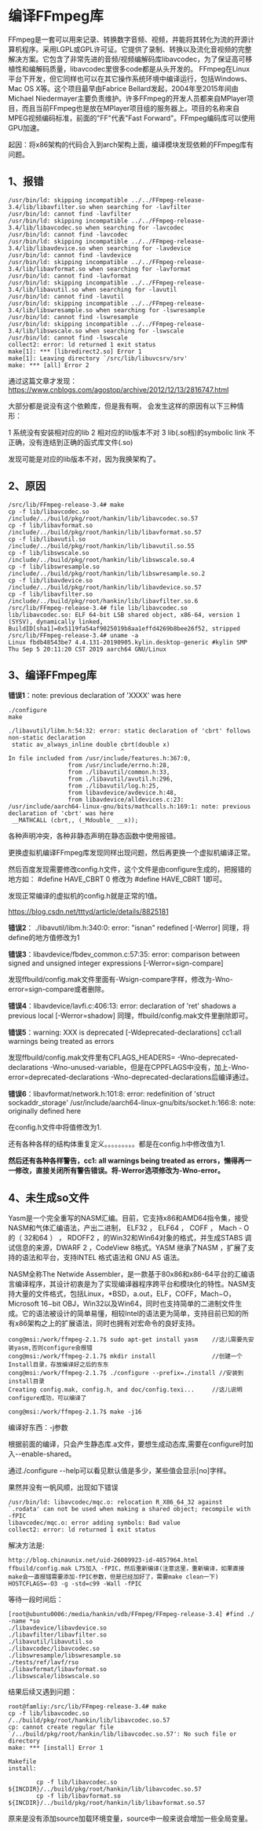 # 编译FFmpeg库

FFmpeg是一套可以用来记录、转换数字音频、视频，并能将其转化为流的开源计算机程序。采用LGPL或GPL许可证。它提供了录制、转换以及流化音视频的完整解决方案。它包含了非常先进的音频/视频编解码库libavcodec，为了保证高可移植性和编解码质量，libavcodec里很多code都是从头开发的。
FFmpeg在Linux平台下开发，但它同样也可以在其它操作系统环境中编译运行，包括Windows、Mac OS X等。这个项目最早由Fabrice Bellard发起，2004年至2015年间由Michael Niedermayer主要负责维护。许多FFmpeg的开发人员都来自MPlayer项目，而且当前FFmpeg也是放在MPlayer项目组的服务器上。项目的名称来自MPEG视频编码标准，前面的"FF"代表"Fast Forward"。FFmpeg编码库可以使用GPU加速。

起因：将x86架构的代码合入到arch架构上面，编译模块发现依赖的FFmpeg库有问题。

## 1、报错
```
/usr/bin/ld: skipping incompatible ../../FFmpeg-release-3.4/lib/libavfilter.so when searching for -lavfilter
/usr/bin/ld: cannot find -lavfilter
/usr/bin/ld: skipping incompatible ../../FFmpeg-release-3.4/lib/libavcodec.so when searching for -lavcodec
/usr/bin/ld: cannot find -lavcodec
/usr/bin/ld: skipping incompatible ../../FFmpeg-release-3.4/lib/libavdevice.so when searching for -lavdevice
/usr/bin/ld: cannot find -lavdevice
/usr/bin/ld: skipping incompatible ../../FFmpeg-release-3.4/lib/libavformat.so when searching for -lavformat
/usr/bin/ld: cannot find -lavformat
/usr/bin/ld: skipping incompatible ../../FFmpeg-release-3.4/lib/libavutil.so when searching for -lavutil
/usr/bin/ld: cannot find -lavutil
/usr/bin/ld: skipping incompatible ../../FFmpeg-release-3.4/lib/libswresample.so when searching for -lswresample
/usr/bin/ld: cannot find -lswresample
/usr/bin/ld: skipping incompatible ../../FFmpeg-release-3.4/lib/libswscale.so when searching for -lswscale
/usr/bin/ld: cannot find -lswscale
collect2: error: ld returned 1 exit status
make[1]: *** [libredirect2.so] Error 1
make[1]: Leaving directory `/src/lib/libuvcsrv/srv'
make: *** [all] Error 2
```
通过这篇文章才发现：https://www.cnblogs.com/agostop/archive/2012/12/13/2816747.html

大部分都是说没有这个依赖库，但是我有啊，
会发生这样的原因有以下三种情形：

1 系统没有安装相对应的lib
2 相对应的lib版本不对
3 lib(.so档)的symbolic link 不正确，没有连结到正确的函式库文件(.so)

发现可能是对应的lib版本不对，因为我换架构了。

## 2、原因
```
/src/lib/FFmpeg-release-3.4# make
cp -f lib/libavcodec.so         /include/../build/pkg/root/hankin/lib/libavcodec.so.57
cp -f lib/libavformat.so        /include/../build/pkg/root/hankin/lib/libavformat.so.57
cp -f lib/libavutil.so          /include/../build/pkg/root/hankin/lib/libavutil.so.55
cp -f lib/libswscale.so         /include/../build/pkg/root/hankin/lib/libswscale.so.4
cp -f lib/libswresample.so      /include/../build/pkg/root/hankin/lib/libswresample.so.2
cp -f lib/libavdevice.so        /include/../build/pkg/root/hankin/lib/libavdevice.so.57
cp -f lib/libavfilter.so        /include/../build/pkg/root/hankin/lib/libavfilter.so.6
/src/lib/FFmpeg-release-3.4# file lib/libavcodec.so
lib/libavcodec.so: ELF 64-bit LSB shared object, x86-64, version 1 (SYSV), dynamically linked, BuildID[sha1]=0x5119fa54af9025019b8aa1effd4269b8bee26f52, stripped
/src/lib/FFmpeg-release-3.4# uname -a
Linux fbdb48543be7 4.4.131-20190905.kylin.desktop-generic #kylin SMP Thu Sep 5 20:11:20 CST 2019 aarch64 GNU/Linux
```


## 3、编译FFmpeg库
**错误1**：note: previous declaration of 'XXXX' was here

```
./configure
make

./libavutil/libm.h:54:32: error: static declaration of 'cbrt' follows non-static declaration
 static av_always_inline double cbrt(double x)
                                ^
In file included from /usr/include/features.h:367:0,
                 from /usr/include/errno.h:28,
                 from ./libavutil/common.h:33,
                 from ./libavutil/avutil.h:296,
                 from ./libavutil/log.h:25,
                 from libavdevice/avdevice.h:48,
                 from libavdevice/alldevices.c:23:
/usr/include/aarch64-linux-gnu/bits/mathcalls.h:169:1: note: previous declaration of 'cbrt' was here
 __MATHCALL (cbrt,, (_Mdouble_ __x));
```
各种声明冲突，各种非静态声明在静态函数中使用报错。

更换虚拟机编译FFmpeg库发现同样出现问题，然后再更换一个虚拟机编译正常。

然后百度发现需要修改config.h文件，这个文件是由configure生成的，把报错的地方如：
#define HAVE_CBRT 0  修改为   #define HAVE_CBRT 1即可。

发现正常编译的虚拟机的config.h就是正常的1值。

https://blog.csdn.net/tttyd/article/details/8825181

**错误2**： ./libavutil/libm.h:340:0: error: "isnan" redefined [-Werror]
同理，将define的地方值修改为1

**错误3**：libavdevice/fbdev_common.c:57:35: error: comparison between signed and unsigned integer expressions [-Werror=sign-compare]

发现ffbuild/config.mak文件里面有-Wsign-compare字样，修改为-Wno-error=sign-compare或者删除。

**错误4**：libavdevice/lavfi.c:406:13: error: declaration of 'ret' shadows a previous local [-Werror=shadow]
同理，ffbuild/config.mak文件里删除即可。

**错误5**：warning: XXX is deprecated [-Wdeprecated-declarations]  cc1:all warnings being treated as errors

发现ffbuild/config.mak文件里有CFLAGS_HEADERS= -Wno-deprecated-declarations -Wno-unused-variable，但是在CPPFLAGS中没有，加上-Wno-error=deprecated-declarations -Wno-deprecated-declarations后编译通过。

**错误6**：libavformat/network.h:101:8: error: redefinition of 'struct sockaddr_storage'
/usr/include/aarch64-linux-gnu/bits/socket.h:166:8: note: originally defined here

在config.h文件中将值修改为1.




还有各种各样的结构体重复定义。。。。。。。。。都是在config.h中修改值为1.

**然后还有各种各样警告，cc1: all warnings being treated as errors，懒得再一一修改，直接关闭所有警告错误。将-Werror选项修改为-Wno-error。**

## 4、未生成so文件


Yasm是一个完全重写的NASM汇编。目前，它支持x86和AMD64指令集，接受NASM和气体汇编语法，产出二进制， ELF32 ， ELF64 ， COFF ， Mach - O的（ 32和64 ） ， RDOFF2 ，的Win32和Win64对象的格式，并生成STABS 调试信息的来源，DWARF 2 ，CodeView 8格式。YASM 继承了NASM ，扩展了支持的语法和平台，支持INTEL 格式语法和 GNU AS 语法。

NASM全称The Netwide Assembler，是一款基于80x86和x86-64平台的汇编语言编译程序，其设计初衷是为了实现编译器程序跨平台和模块化的特性。NASM支持大量的文件格式，包括Linux，*BSD，a.out，ELF，COFF，Mach−O，Microsoft 16−bit OBJ，Win32以及Win64，同时也支持简单的二进制文件生成。它的语法被设计的简单易懂，相较Intel的语法更为简单，支持目前已知的所有x86架构之上的扩展语法，同时也拥有对宏命令的良好支持。

```
cong@msi:/work/ffmpeg-2.1.7$ sudo apt-get install yasm    //这儿需要先安装yasm,否则configure会报错
cong@msi:/work/ffmpeg-2.1.7$ mkdir install                //创建一个Install目录，存放编译好之后的东东
cong@msi:/work/ffmpeg-2.1.7$ ./configure --prefix=./install //安装到install目录
Creating config.mak, config.h, and doc/config.texi...     //这儿说明configure成功，可以编译了

cong@msi:/work/ffmpeg-2.1.7$ make -j16
```

编译好东西：-j参数


根据前面的编译，只会产生静态库.a文件，要想生成动态库,需要在configure时加入--enable-shared。


通过./configure --help可以看见默认值是多少，某些值会显示[no]字样。


果然并没有一帆风顺，出现如下错误
```
/usr/bin/ld: libavcodec/mqc.o: relocation R_X86_64_32 against `.rodata' can not be used when making a shared object; recompile with -fPIC
libavcodec/mqc.o: error adding symbols: Bad value
collect2: error: ld returned 1 exit status
```

解决方法是:
```
http://blog.chinaunix.net/uid-26009923-id-4857964.html
ffbuild/config.mak L75加入 -fPIC，然后重新编译(注意这里，重新编译，如果直接make会一直报错需要添加-fPIC参数，但是已经加好了，需要make clean一下)
HOSTCFLAGS=-O3 -g -std=c99 -Wall -fPIC
```

等待一段时间后：
```
[root@ubuntu0006:/media/hankin/vdb/FFmpeg/FFmpeg-release-3.4] #find ./ -name *so
./libavdevice/libavdevice.so
./libavfilter/libavfilter.so
./libavutil/libavutil.so
./libavcodec/libavcodec.so
./libswresample/libswresample.so
./tests/ref/lavf/rso
./libavformat/libavformat.so
./libswscale/libswscale.so
```

结果后续又遇到问题：
```
root@famliy:/src/lib/FFmpeg-release-3.4# make
cp -f lib/libavcodec.so         /../build/pkg/root/hankin/lib/libavcodec.so.57
cp: cannot create regular file `/../build/pkg/root/hankin/lib/libavcodec.so.57': No such file or directory
make: *** [install] Error 1

Makefile
install:

        cp -f lib/libavcodec.so         ${INCDIR}/../build/pkg/root/hankin/lib/libavcodec.so.57
        cp -f lib/libavformat.so        ${INCDIR}/../build/pkg/root/hankin/lib/libavformat.so.57
```
原来是没有添加source加载环境变量，source中一般来说会增加一些全局变量。





















